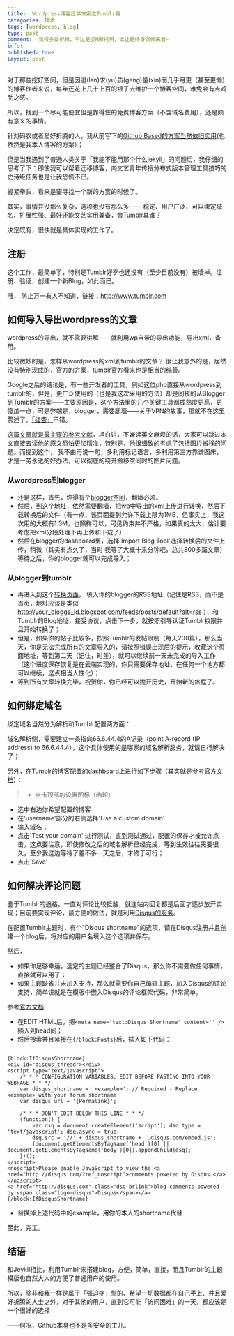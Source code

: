 ```yaml
---
title:  Wordpress博客迁移方案之Tumblr篇
categories: 技术
tags: [wordpress, blog]
type: post
comment:  我得多爱折腾，不过是受M所托啊，谁让是终身保修来着~
info:
published: true
layout: post
---
```





对于那些挖好空间，但是因追(lan)求(yu)质(geng)量(xin)而几乎月更（甚至更懒）的博客作者来说，每年还花上几十上百的银子去维护一个博客空间，难免会有点鸡肋之感。

所以，找到一个尽可能便宜但是靠得住的免费博客方案（不含域名费用），还是颇有意义的事情。

针对码农或者爱好折腾的人，我从前写下的[Github Based的方案当然依旧实用][1](也依然是我本人博客的方案）；

但是当我遇到了普通人类关于「我能不能用那个什么jekyll」的问题后，我仔细的思考了下：即使我可以帮着迁移博客，向文艺青年传授分布式版本管理工具技巧的史诗级任务也是让我恐慌不已。

握紧拳头，看来是要寻找一个新的方案的时候了。

其实，事情并没那么复杂，选项也没有那么多—— 稳定、用户广泛、可以绑定域名、扩展性强、最好还能文艺实用兼备，舍Tumblr其谁？

决定既有，很快就是具体实现的工作了。

## 注册

这个工作，最简单了，特别是Tumblr好歹也还没有（至少目前没有）被墙掉。注册、验证，创建一个新Blog，如此而已。

哦， 防止万一有人不知道，链接：http://www.tumblr.com

## 如何导入导出wordpress的文章

wordpress的导出，就不需要讲解——就利用wp自带的导出功能，导出xml，备用。

比较微妙的是，怎样从wordpress的xml到tumblr的文章？ 很让我意外的是，居然没有特别现成的，官方的方案，tumblr官方看来也是相当的纯善。

Google之后的结论是，有一些开发者的工具，例如这位php直接从wordpress到tumblr的，但是，更广泛使用的（也是我这次采用的方法）却是间接的从Blogger到Tumblr的方案——主要原因是，这个方法里的几个关键工具都成熟度更高，更傻瓜一点，可是弊端是，blogger，需要翻墙——关于VPN的故事，那就不在这里赘述了，[「红杏」][3]不错。

[这篇文章就是最主要的参考文献][4]，坦白讲，不嫌读英文麻烦的话，大家可以跳过本文直接去读他的原文恐怕更加精准，特别是，他很细致的考虑了包括图片搬移的问题。而提到这个， 我不由再说一句，多利用标记语言，多利用第三方靠谱图床，才是一劳永逸的好办法，可以彻底的绕开搬移空间时的图片问题。

### 从wordpress到blogger

- 还是这样，首先，你得有个[blogger空间](www.blogger.com)，翻墙必须。
- 然后，到[这个地址](http://wordpress2blogger.appspot.com/)，依然需要翻墙，把wp中导出的xml上传进行转换，然后下载转换后的文件（有一点，该页面提到允许下载上限为1MB，但事实上，我这次用的大概有1.3M，也照样可以，可见约束并不严格，如果真的太大，估计要考虑把xml分段处理下再上传和下载了）
- 然后在blogger的dashboard里，选择'Import Blog Tool'选择转换后的文件上传，稍微（其实有点久了，当时 我等了大概十来分钟吧，总共300多篇文章）等待之后，你的blogger就可以完成导入；

### 从blogger到tumblr

- 再进入到这个[转换页面](http://www.bloggertotumblr.com/)， 填入你的blogger的RSS地址（记住是RSS，而不是首页，地址应该是类似 http://your_blogge_id.blogspot.com/feeds/posts/default?alt=rss ），和Tumblr的Blog地址，接受协议，点击下一步，就按照引导认证Tumblr权限并且开始转换了；
- 但是，如果你的帖子比较多，按照Tumblr的发帖限制（每天200篇），那么当天，你是无法完成所有的文章导入的，请按照错误出现后的提示，收藏这个页面地址，等到第二天（记住，时差），就可以继续前一天未完成的导入工作（这个进度保存恢复是在云端实现的，你只需要保存地址，在任何一个地方都可以继续，这点相当人性化）；
- 等到所有文章转换完毕，祝贺你，你已经可以抛开历史，开始新的旅程了。


## 如何绑定域名

绑定域名当然分为解析和Tumblr配置两方面：

域名解析侧，需要建立一条指向66.6.44.4的A记录（point A-record (IP address) to 66.6.44.4），这个具体使用的是哪家的域名解析服务，就请自行解决了；

另外，在Tumblr的博客配置的dashboard上进行如下步骤（[其实就是参考官方文档][5]）：

>- 点击顶部的设置图标（齿轮）
- 选中右边你希望配置的博客
- 在'username'部分的右侧选择'Use a custom domain'
- 输入域名；
- 点击'Test your domain' 进行测试，直到测试通过，配置的保存才被允许点击，这点要注意，即使修改之后的域名解析已经完成，等到生效往往需要很久，至少我这边等待了差不多一天之后，才终于可行；
- 点击'Save'


## 如何解决评论问题

鉴于Tumblr的逼格，一直对评论比较抵触，就连站内回复都是后面才逐步放开实现；目前要实现评论，最方便的做法，就是利用[Disqus的服务][6]。

在配置Tumblr主题时，有个"Disqus shortname"的选项，请在Disqus注册并且创建一个blog后，将对应的用户名填入这个选项并保存。

然后，

- 如果你足够幸运，选定的主题已经整合了Disqus，那么你不需要做任何事情，直接就可以用了；
- 如果主题缺省并未加入支持，那么就需要你自己编辑主题，加入Disqus的评论支持，简单讲就是在模版中嵌入Disqus的评论框架代码，非常简单。

参考[官方文档][7]:

- 在EDIT HTML后，把`<meta name='text:Disqus Shortname' content='' />`插入到head间；
- 然后搜索并且紧接在`{/block:Posts}`后，插入如下代码：


```

{block:IfDisqusShortname}
<div id="disqus_thread"></div>
<script type="text/javascript">
    /* * * CONFIGURATION VARIABLES: EDIT BEFORE PASTING INTO YOUR WEBPAGE * * */
    var disqus_shortname = '<example>'; // Required - Replace <example> with your forum shortname
    var disqus_url = '{Permalink}'; 

    /* * * DON'T EDIT BELOW THIS LINE * * */
    (function() {
        var dsq = document.createElement('script'); dsq.type = 'text/javascript'; dsq.async = true;
        dsq.src = '//' + disqus_shortname + '.disqus.com/embed.js';
        (document.getElementsByTagName('head')[0] || document.getElementsByTagName('body')[0]).appendChild(dsq);
    })();
</script>
<noscript>Please enable JavaScript to view the <a href="http://disqus.com/?ref_noscript">comments powered by Disqus.</a></noscript>
<a href="http://disqus.com" class="dsq-brlink">blog comments powered by <span class="logo-disqus">Disqus</span></a>
{/block:IfDisqusShortname}

```


- 替换掉上述代码中的example，用你的本人的shortname代替

至此，完工。

## 结语

和Jeykll相比，利用Tumblr来搭建blog，方便，简单，直接，而且Tumblr的主题模版也自然大大的方便了普通用户的使用。

所以，除非和我一样是属于「强迫症」型的、希望一切数据都在自己手上、并且爱好折腾的人士之外，对于其他的用户，直到它可能「访问困难」的一天，都应该是一个很好的选择

——何况，Github本身也不是多安全的主儿。







[1]:http://mooninsky.net/from-wp-to-jekyll/
[2]:https://github.com/ideashower/Export-Wordpress-posts-to-Tumblr
[3]: https://chrome.google.com/webstore/detail/%E7%BA%A2%E6%9D%8F/heehjpdocpefckjobfgnfdbhoebhphkf?hl=zh-CN
[4]: http://howto.pui.ch/post/37850192094/how-to-migrate-your-wordpress-to-tumblr-including
[5]: https://www.tumblr.com/docs/en/custom_domains
[6]: http://disqus.com
[7]: https://help.disqus.com/customer/portal/articles/758168-tumblr-manual-installation-instructions

